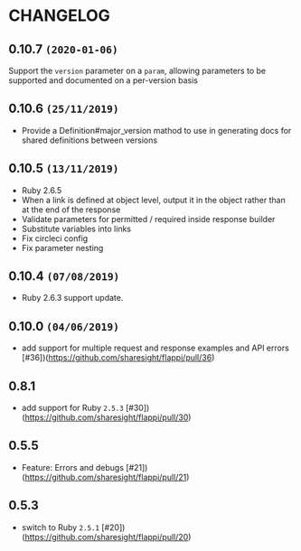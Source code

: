 # CHANGELOG

## 0.10.7 `(2020-01-06)`
Support the `version` parameter on a `param`, allowing parameters to be supported and documented on a per-version basis

## 0.10.6 `(25/11/2019)`
* Provide a Definition#major_version mathod to use in generating docs for shared definitions between versions

## 0.10.5 `(13/11/2019)`

* Ruby 2.6.5
* When a link is defined at object level, output it in the object rather than at the end of the response
* Validate parameters for permitted / required inside response builder
* Substitute variables into links
* Fix circleci config
* Fix parameter nesting

## 0.10.4 `(07/08/2019)`

* Ruby 2.6.3 support update.

## 0.10.0 `(04/06/2019)`

 * add support for multiple request and response examples and API errors [#36])(https://github.com/sharesight/flappi/pull/36)

## 0.8.1

 * add support for Ruby `2.5.3` [#30])(https://github.com/sharesight/flappi/pull/30)

## 0.5.5

 * Feature: Errors and debugs [#21])(https://github.com/sharesight/flappi/pull/21)

## 0.5.3

 * switch to Ruby `2.5.1` [#20])(https://github.com/sharesight/flappi/pull/20)
